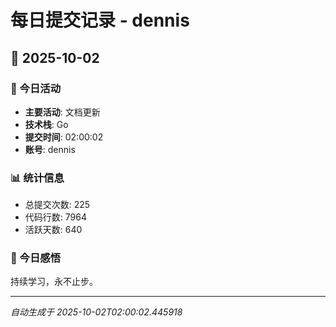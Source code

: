 # 每日提交记录 - dennis

## 📅 2025-10-02

### 🎯 今日活动
- **主要活动**: 文档更新
- **技术栈**: Go
- **提交时间**: 02:00:02
- **账号**: dennis

### 📊 统计信息
- 总提交次数: 225
- 代码行数: 7964
- 活跃天数: 640

### 💭 今日感悟
持续学习，永不止步。

---
*自动生成于 2025-10-02T02:00:02.445918*
